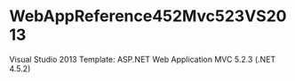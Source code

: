 # WebAppReference452Mvc523VS2013
Visual Studio 2013 Template: ASP.NET Web Application MVC 5.2.3 (.NET 4.5.2)
